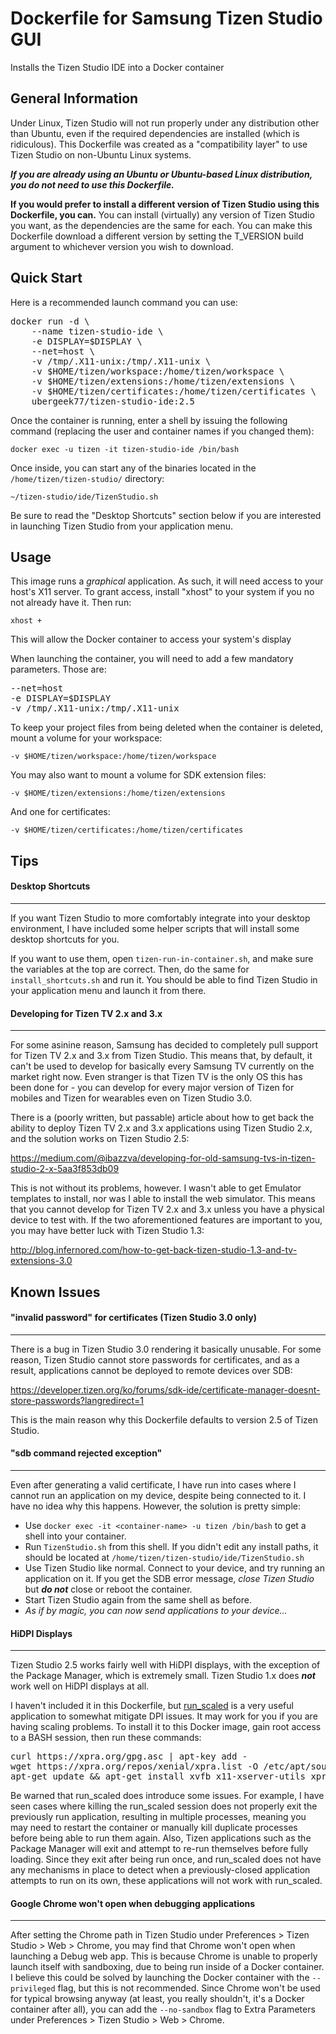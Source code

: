 # Dockerfile for Samsung Tizen Studio GUI
Installs the Tizen Studio IDE into a Docker container

## General Information
Under Linux, Tizen Studio will not run properly under any distribution other than Ubuntu, even if the required dependencies are installed (which is ridiculous). This Dockerfile was created as a "compatibility layer" to use Tizen Studio on non-Ubuntu Linux systems.

***If you are already using an Ubuntu or Ubuntu-based Linux distribution, you do not need to use this Dockerfile.***

**If you would prefer to install a different version of Tizen Studio using this Dockerfile, you can.** You can install (virtually) any version of Tizen Studio you want, as the dependencies are the same for each. You can make this Dockerfile download a different version by setting the T_VERSION build argument to whichever version you wish to download.

## Quick Start
Here is a recommended launch command you can use:

<pre>
docker run -d \
    --name tizen-studio-ide \
    -e DISPLAY=$DISPLAY \
    --net=host \
    -v /tmp/.X11-unix:/tmp/.X11-unix \
    -v $HOME/tizen/workspace:/home/tizen/workspace \
    -v $HOME/tizen/extensions:/home/tizen/extensions \
    -v $HOME/tizen/certificates:/home/tizen/certificates \
    ubergeek77/tizen-studio-ide:2.5
</pre>

Once the container is running, enter a shell by issuing the following command (replacing the user and container names if you changed them):

`docker exec -u tizen -it tizen-studio-ide /bin/bash`

Once inside, you can start any of the binaries located in the `/home/tizen/tizen-studio/` directory:

`~/tizen-studio/ide/TizenStudio.sh`

Be sure to read the "Desktop Shortcuts" section below if you are interested in launching Tizen Studio from your application menu.

## Usage
This image runs a *graphical* application. As such, it will need access to your host's X11 server. To grant access, install "xhost" to your system if you no not already have it. Then run:

`xhost +`

This will allow the Docker container to access your system's display

When launching the container, you will need to add a few mandatory parameters. Those are:
<pre>
--net=host
-e DISPLAY=$DISPLAY
-v /tmp/.X11-unix:/tmp/.X11-unix
</pre>

To keep your project files from being deleted when the container is deleted, mount a volume for your workspace:

`-v $HOME/tizen/workspace:/home/tizen/workspace`

You may also want to mount a volume for SDK extension files:

`-v $HOME/tizen/extensions:/home/tizen/extensions`

And one for certificates:

`-v $HOME/tizen/certificates:/home/tizen/certificates`

## Tips

#### Desktop Shortcuts
---
If you want Tizen Studio to more comfortably integrate into your desktop environment, I have included some helper scripts that will install some desktop shortcuts for you.

If you want to use them, open `tizen-run-in-container.sh`, and make sure the variables at the top are correct. Then, do the same for `install_shortcuts.sh` and run it. You should be able to find Tizen Studio in your application menu and launch it from there.


#### Developing for Tizen TV 2.x and 3.x
---
For some asinine reason, Samsung has decided to completely pull support for Tizen TV 2.x and 3.x from Tizen Studio. This means that, by default, it can't be used to develop for basically every Samsung TV currently on the market right now. Even stranger is that Tizen TV is the only OS this has been done for - you can develop for every major version of Tizen for mobiles and Tizen for wearables even on Tizen Studio 3.0.

There is a (poorly written, but passable) article about how to get back the ability to deploy Tizen TV 2.x and 3.x applications using Tizen Studio 2.x, and the solution works on Tizen Studio 2.5:

https://medium.com/@ibazzva/developing-for-old-samsung-tvs-in-tizen-studio-2-x-5aa3f853db09

This is not without its problems, however. I wasn't able to get Emulator templates to install, nor was I able to install the web simulator. This means that you cannot develop for Tizen TV 2.x and 3.x unless you have a physical device to test with. If the two aforementioned features are important to you, you may have better luck with Tizen Studio 1.3:

http://blog.infernored.com/how-to-get-back-tizen-studio-1.3-and-tv-extensions-3.0

## Known Issues

#### "invalid password" for certificates (Tizen Studio 3.0 only)
---
There is a bug in Tizen Studio 3.0 rendering it basically unusable. For some reason, Tizen Studio cannot store passwords for certificates, and as a result, applications cannot be deployed to remote devices over SDB:

https://developer.tizen.org/ko/forums/sdk-ide/certificate-manager-doesnt-store-passwords?langredirect=1

This is the main reason why this Dockerfile defaults to version 2.5 of Tizen Studio.

#### "sdb command rejected exception"
---
Even after generating a valid certificate, I have run into cases where I cannot run an application on my device, despite being connected to it. I have no idea why this happens. However, the solution is pretty simple:

 - Use `docker exec -it <container-name> -u tizen /bin/bash` to get a shell into your container.
 - Run `TizenStudio.sh` from this shell. If you didn't edit any install paths, it should be located at `/home/tizen/tizen-studio/ide/TizenStudio.sh`
 - Use Tizen Studio like normal. Connect to your device, and try running an application on it. If you get the SDB error message, *close Tizen Studio* but ***do not*** close or reboot the container.
 - Start Tizen Studio again from the same shell as before.
 - *As if by magic, you can now send applications to your device...*

#### HiDPI Displays
---
Tizen Studio 2.5 works fairly well with HiDPI displays, with the exception of the Package Manager, which is extremely small. Tizen Studio 1.x does ***not*** work well on HiDPI displays at all.

I haven't included it in this Dockerfile, but [
run_scaled](https://github.com/kaueraal/run_scaled) is a very useful application to somewhat mitigate DPI issues. It may work for you if you are having scaling problems. To install it to this Docker image, gain root access to a BASH session, then run these commands:

<pre>
curl https://xpra.org/gpg.asc | apt-key add -
wget https://xpra.org/repos/xenial/xpra.list -O /etc/apt/sources.list.d/xpra.list
apt-get update && apt-get install xvfb x11-xserver-utils xpra
</pre>

Be warned that run_scaled does introduce some issues. For example, I have seen cases where killing the run_scaled session does not properly exit the previously run application, resulting in multiple processes, meaning you may need to restart the container or manually kill duplicate processes before being able to run them again. Also, Tizen applications such as the Package Manager will exit and attempt to re-run themselves before fully loading. Since they exit after being run once, and run_scaled does not have any mechanisms in place to detect when a previously-closed application attempts to run on its own, these applications will not work with run_scaled.

#### Google Chrome won't open when debugging applications
---
After setting the Chrome path in Tizen Studio under Preferences > Tizen Studio > Web > Chrome, you may find that Chrome won't open when launching a Debug web app. This is because Chrome is unable to properly launch itself with sandboxing, due to being run inside of a Docker container. I believe this could be solved by launching the Docker container with the `--privileged` flag, but this is not recommended. Since Chrome won't be used for typical browsing anyway (at least, you really shouldn't, it's a Docker container after all), you can add the `--no-sandbox` flag to Extra Parameters under Preferences > Tizen Studio > Web > Chrome.
